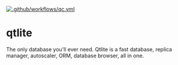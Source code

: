 [![.github/workflows/qc.yml](https://github.com/Zippybonzo/qtlite/actions/workflows/qc.yml/badge.svg)](https://github.com/Zippybonzo/qtlite/actions/workflows/qc.yml)
# qtlite
The only database you'll ever need. Qtlite is a fast database, replica manager, autoscaler, ORM, database browser, all in one.
